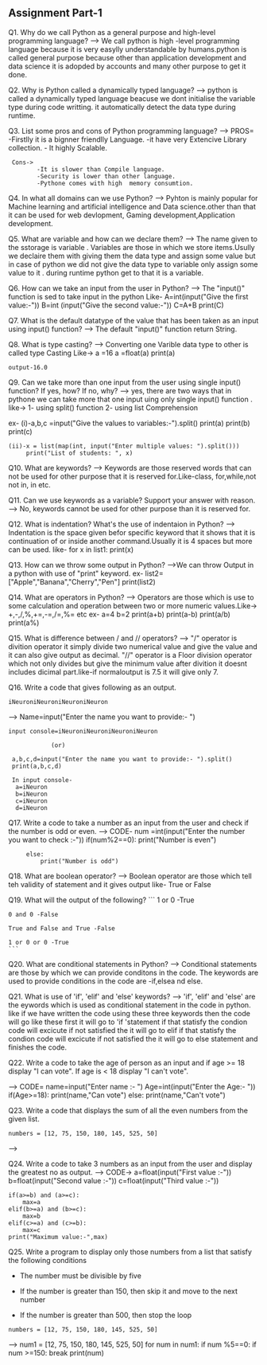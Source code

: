 ## Assignment Part-1
Q1. Why do we call Python as a general purpose and high-level programming language?
--> We call python is high -level programming language because it is very easylly
    understandable by humans.python is called general purpose because other than 
    application development and data science it is adopded by accounts and many other
    purpose to get it done.

Q2. Why is Python called a dynamically typed language?
--> python is called a dynamically typed language beacuse we dont initialise the 
    variable type during code writting. it automatically detect the data type 
    during runtime.

Q3. List some pros and cons of Python programming language?
  --> PROS= 
            -Firstlly it is a bignner friendlly Language.
            -it have very Extencive Library collection.
            - It highly Scalable.

     Cons->
            -It is slower than Compile language.
            -Security is lower than other language.
            -Pythone comes with high  memory consumtion.

Q4. In what all domains can we use Python?
 --> Pyhton is mainly popular for Machine learning and artificial intelligence
     and Data science.other than that it can be used for web devlopment,
     Gaming development,Application development.

Q5. What are variable and how can we declare them?
--> The name given to the sstorage is variable . Variables are those in which we 
    store items.Usully we declaire them with giving them the data type and assign
    some value but in case of python we did not give the data type to variable
   only assign some value to it . during runtime python get to that it is a variable.


Q6. How can we take an input from the user in Python?
--> The "input()" function is sed to take input in the python Like-
    A=int(input("Give  the first value:-"))
    B=int (input("Give the second value:-"))
    C=A+B
    print(C)

Q7. What is the default datatype of the value that has been taken as an input using
    input() function?
--> The default "input()" function return String.

Q8. What is type casting?
--> Converting one Varible data type to other is called type Casting Like->
    a =16
    a =float(a)
    print(a)
    
    output-16.0
    

Q9. Can we take more than one input from the user using single input() function?
    If yes, how? If no, why?
--> yes, there are two ways that in pythone we can take more that one input uing only
    single input() function . like->
   1- using split() function
   2- using list Comprehension 
 

ex- (i)-a,b,c =input("Give the values to variables:-").split()
       print(a)
       print(b)
       print(c)

    (ii)-x = list(map(int, input("Enter multiple values: ").split()))  
         print("List of students: ", x)  


Q10. What are keywords?
--> Keywords are those reserved words that can not be used for other purpose 
    that it is reserved for.Like-class, for,while,not not in, in etc. 

Q11. Can we use keywords as a variable? Support your answer with reason.
--> No, keywords cannot be used for other purpose than it is reserved for.

Q12. What is indentation? What's the use of indentaion in Python?
--> Indentation is the space given befor specific keyword that it shows that it is
    continuation of or inside another command.Usually it is 4 spaces but more can be
   used. like- 
               for x in list1:
                   print(x)

Q13. How can we throw some output in Python?
-->We can throw Output in a python with use of "print" keyword.
   ex- list2=["Apple","Banana","Cherry","Pen"]
       print(list2)

Q14. What are operators in Python?
--> Operators are those which is use to some calculation and operation between
    two or more numeric values.Like-> +,-,/,%,+=,-=,/=,%= etc
    ex- a=4
        b=2
        print(a+b)
        print(a-b)
        print(a/b)
        print(a%)
     

Q15. What is difference between / and // operators?
-->  "/" operator is divition operator it simply divide two numerical value and give the value and
     it can also give output as decimal.
     "//" operator is a Floor division operator which not only divides but give the minimum value after 
      divition it doesnt includes dicimal part.like-if normaloutput is 7.5 it will give only 7.

Q16. Write a code that gives following as an output.
```
iNeuroniNeuroniNeuroniNeuron

```
--> Name=input("Enter the name you want to provide:- ")

    input console=iNeuroniNeuroniNeuroniNeuron

                (or)

     a,b,c,d=input("Enter the name you want to provide:- ").split()
     print(a,b,c,d)
      
     In input console-
      a=iNeuron
      b=iNeuron
      c=iNeuron
      d=iNeuron

Q17. Write a code to take a number as an input from the user and check if the 
    number is odd or even.
--> CODE-
         num =int(input("Enter the number you want to check :-"))
         if(num%2==0):
             print("Number is even")
    
         else:
             print("Number is odd")

Q18. What are boolean operator?
--> Boolean operator are those which tell teh validity of statement 
     and it gives output like- True or False

Q19. What will the output of the following?
    ```
    1 or 0 -True

    0 and 0 -False

    True and False and True -False

    1 or 0 or 0 -True
    ```

Q20. What are conditional statements in Python?
--> Conditional statements are those by which we can provide conditons in the code.
    The keywords are used to provide conditions in the code are -if,elsea nd else.

Q21. What is use of 'if', 'elif' and 'else' keywords?
-->   'if', 'elif' and 'else' are the eywords which is used as conditional statement in 
      the code in python.
      like if we have written the code using these three keywords then the code will go like these
      first it will go to 'if 'statement if that statisfy the condion code will excicute if not satisfied
      the it will go to elif if that statisfy the condion code will excicute if not satisfied
      the it will go to else statement and finishes the code.

Q22. Write a code to take the age of person as an input and if age >= 18 display "I can vote". 
     If age is < 18 display "I can't vote".

-->  CODE=
     name=input("Enter name :- ")
     Age=int(input("Enter the Age:- "))
     if(Age>=18):
         print(name,"Can vote")
     else:
         print(name,"Can't vote")

Q23. Write a code that displays the sum of all the even numbers from the given list.
```
numbers = [12, 75, 150, 180, 145, 525, 50]
```
-->

Q24. Write a code to take 3 numbers as an input from the user and display the greatest no as output.
--> CODE->
    a=float(input("First value :-"))
    b=float(input("Second value :-"))
    c=float(input("Third value :-"))

    if(a>=b) and (a>=c):
        max=a
    elif(b>=a) and (b>=c):
        max=b
    elif(c>=a) and (c>=b):
        max=c
    print("Maximum value:-",max)


Q25. Write a program to display only those numbers from a list that satisfy the following conditions

- The number must be divisible by five

- If the number is greater than 150, then skip it and move to the next number

- If the number is greater than 500, then stop the loop
```
numbers = [12, 75, 150, 180, 145, 525, 50]
```
-->   num1 = [12, 75, 150, 180, 145, 525, 50]
      for num in num1:
          if num %5==0:
             if num >=150:
                 break
             print(num)



